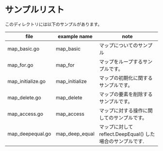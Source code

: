 # サンプルリスト

このディレクトリには以下のサンプルがあります。

| file               | example name     | note                                     |
|--------------------|------------------|------------------------------------------|
| map\_basic.go      | map\_basic       | マップについてのサンプル                             |
| map\_for.go        | map\_for         | マップをループするサンプルです。                         |
| map\_initialize.go | map\_initialize  | マップの初期化に関するサンプルです。                       |
| map\_delete.go     | map\_delete      | マップの要素を削除するサンプルです。                       |
| map\_access.go     | map\_access      | マップに対する操作に関してのサンプルです。                    |
| map\_deepequal.go  | map\_deep\_equal | マップに対して reflect.DeepEqual() した場合のサンプルです. |

